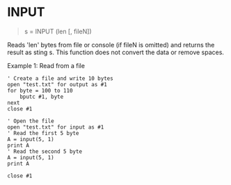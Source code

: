 # INPUT

> s = INPUT (len [, fileN])

Reads 'len' bytes from file or console (if fileN is omitted) and returns the result as sting s. This function does not convert the data or remove spaces.

Example 1: Read from a file

```
' Create a file and write 10 bytes
open "test.txt" for output as #1
for byte = 100 to 110
    bputc #1, byte
next
close #1

' Open the file 
open "test.txt" for input as #1
' Read the first 5 byte
A = input(5, 1)
print A
' Read the second 5 byte
A = input(5, 1)
print A

close #1
```

